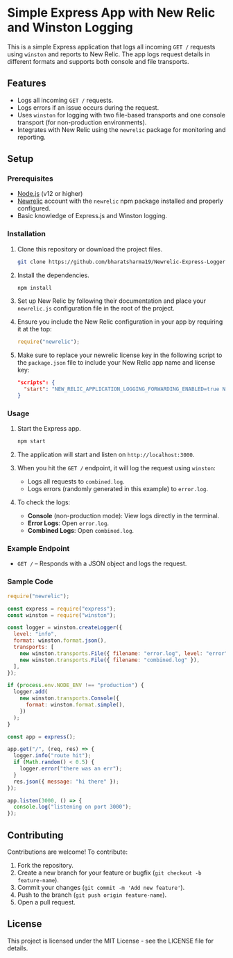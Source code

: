 
# Simple Express App with New Relic and Winston Logging

This is a simple Express application that logs all incoming `GET /` requests using `winston` and reports to New Relic. The app logs request details in different formats and supports both console and file transports.

## Features

- Logs all incoming `GET /` requests.
- Logs errors if an issue occurs during the request.
- Uses `winston` for logging with two file-based transports and one console transport (for non-production environments).
- Integrates with New Relic using the `newrelic` package for monitoring and reporting.

## Setup

### Prerequisites

- [Node.js](https://nodejs.org/) (v12 or higher)
- [Newrelic](https://newrelic.com/) account with the `newrelic` npm package installed and properly configured.
- Basic knowledge of Express.js and Winston logging.

### Installation

1. Clone this repository or download the project files.
   ```bash
   git clone https://github.com/bharatsharma19/Newrelic-Express-Logger-Demo.git
   ```

2. Install the dependencies.
   ```bash
   npm install
   ```

3. Set up New Relic by following their documentation and place your `newrelic.js` configuration file in the root of the project.

4. Ensure you include the New Relic configuration in your app by requiring it at the top:
   ```javascript
   require("newrelic");
   ```

5. Make sure to replace your newrelic license key in the following script to the `package.json` file to include your New Relic app name and license key:
   ```json
   "scripts": {
     "start": "NEW_RELIC_APPLICATION_LOGGING_FORWARDING_ENABLED=true NEW_RELIC_APP_NAME=test NEW_RELIC_LICENSE_KEY=license_key node -r newrelic index.js"
   }
   ```

### Usage

1. Start the Express app.
   ```bash
   npm start
   ```

2. The application will start and listen on `http://localhost:3000`.

3. When you hit the `GET /` endpoint, it will log the request using `winston`:
   - Logs all requests to `combined.log`.
   - Logs errors (randomly generated in this example) to `error.log`.

4. To check the logs:
   - **Console** (non-production mode): View logs directly in the terminal.
   - **Error Logs**: Open `error.log`.
   - **Combined Logs**: Open `combined.log`.

### Example Endpoint

- `GET /` – Responds with a JSON object and logs the request.

### Sample Code

```javascript
require("newrelic");

const express = require("express");
const winston = require("winston");

const logger = winston.createLogger({
  level: "info",
  format: winston.format.json(),
  transports: [
    new winston.transports.File({ filename: "error.log", level: "error" }),
    new winston.transports.File({ filename: "combined.log" }),
  ],
});

if (process.env.NODE_ENV !== "production") {
  logger.add(
    new winston.transports.Console({
      format: winston.format.simple(),
    })
  );
}

const app = express();

app.get("/", (req, res) => {
  logger.info("route hit");
  if (Math.random() < 0.5) {
    logger.error("there was an err");
  }
  res.json({ message: "hi there" });
});

app.listen(3000, () => {
  console.log("listening on port 3000");
});
```

## Contributing

Contributions are welcome! To contribute:

1. Fork the repository.
2. Create a new branch for your feature or bugfix (`git checkout -b feature-name`).
3. Commit your changes (`git commit -m 'Add new feature'`).
4. Push to the branch (`git push origin feature-name`).
5. Open a pull request.

## License

This project is licensed under the MIT License - see the LICENSE file for details.
